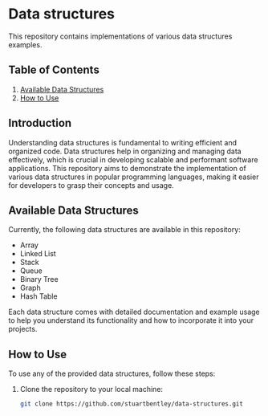 # Data structures
This repository contains implementations of various data structures examples.

## Table of Contents

1. [Available Data Structures](#available-data-structures)
3. [How to Use](#how-to-use)

## Introduction

Understanding data structures is fundamental to writing efficient and organized code. Data structures help in organizing and managing data effectively, which is crucial in developing scalable and performant software applications. This repository aims to demonstrate the implementation of various data structures in popular programming languages, making it easier for developers to grasp their concepts and usage.

## Available Data Structures

Currently, the following data structures are available in this repository:

- Array
- Linked List
- Stack
- Queue
- Binary Tree
- Graph
- Hash Table

Each data structure comes with detailed documentation and example usage to help you understand its functionality and how to incorporate it into your projects.

## How to Use

To use any of the provided data structures, follow these steps:

1. Clone the repository to your local machine:

   ```bash
   git clone https://github.com/stuartbentley/data-structures.git
